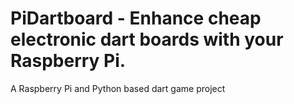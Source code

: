 # PiDartboard - Enhance cheap electronic dart boards with your Raspberry Pi.
A Raspberry Pi and Python based dart game project 
